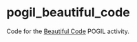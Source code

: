 # pogil_beautiful_code
Code for the <a href="https://docs.google.com/document/d/19ImUkd6YlmlY5C7u6y9Mp6HodZJIGTOpYfIo7jzociI/edit?usp=sharing">Beautiful Code</a> POGIL activity.

